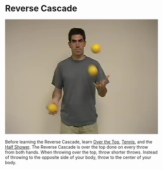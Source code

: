 # Reverse Cascade

![ReverseCascade](/site/videos/poster/reversecascade.jpg)

Before learning the Reverse Cascade, learn [Over the Top](overthetop.md), [Tennis](tennis.md), and the [Half Shower](halfshower.md). The Reverse Cascade is over the top done on every throw from both hands. When throwing over the top, throw shorter throws. Instead of throwing to the opposite side of your body, throw to the center of your body.

